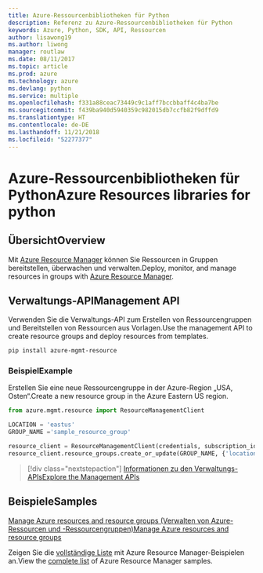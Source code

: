 ```yaml
---
title: Azure-Ressourcenbibliotheken für Python
description: Referenz zu Azure-Ressourcenbibliotheken für Python
keywords: Azure, Python, SDK, API, Ressourcen
author: lisawong19
ms.author: liwong
manager: routlaw
ms.date: 08/11/2017
ms.topic: article
ms.prod: azure
ms.technology: azure
ms.devlang: python
ms.service: multiple
ms.openlocfilehash: f331a88ceac73449c9c1aff7bccbbaff4c4ba7be
ms.sourcegitcommit: f439ba940d5940359c982015db7ccfb82f9dffd9
ms.translationtype: HT
ms.contentlocale: de-DE
ms.lasthandoff: 11/21/2018
ms.locfileid: "52277377"
---
```

# <a name="azure-resources-libraries-for-python"></a><span data-ttu-id="67013-104">Azure-Ressourcenbibliotheken für Python</span><span class="sxs-lookup"><span data-stu-id="67013-104">Azure Resources libraries for python</span></span>

## <a name="overview"></a><span data-ttu-id="67013-105">Übersicht</span><span class="sxs-lookup"><span data-stu-id="67013-105">Overview</span></span> 
<span data-ttu-id="67013-106">Mit [Azure Resource Manager](https://docs.microsoft.com/en-us/azure/azure-resource-manager/resource-group-overview) können Sie Ressourcen in Gruppen bereitstellen, überwachen und verwalten.</span><span class="sxs-lookup"><span data-stu-id="67013-106">Deploy, monitor, and manage resources in groups with [Azure Resource Manager](https://docs.microsoft.com/en-us/azure/azure-resource-manager/resource-group-overview).</span></span>

## <a name="management-api"></a><span data-ttu-id="67013-107">Verwaltungs-API</span><span class="sxs-lookup"><span data-stu-id="67013-107">Management API</span></span>
<span data-ttu-id="67013-108">Verwenden Sie die Verwaltungs-API zum Erstellen von Ressourcengruppen und Bereitstellen von Ressourcen aus Vorlagen.</span><span class="sxs-lookup"><span data-stu-id="67013-108">Use the management API to create resource groups and deploy resources from templates.</span></span>

```bash
pip install azure-mgmt-resource
```
### <a name="example"></a><span data-ttu-id="67013-109">Beispiel</span><span class="sxs-lookup"><span data-stu-id="67013-109">Example</span></span> 
<span data-ttu-id="67013-110">Erstellen Sie eine neue Ressourcengruppe in der Azure-Region „USA, Osten“.</span><span class="sxs-lookup"><span data-stu-id="67013-110">Create a new resource group in the Azure Eastern US region.</span></span>

```python
from azure.mgmt.resource import ResourceManagementClient

LOCATION = 'eastus'
GROUP_NAME ='sample_resource_group'

resource_client = ResourceManagementClient(credentials, subscription_id)
resource_client.resource_groups.create_or_update(GROUP_NAME, {'location': LOCATION})
```

> [!div class="nextstepaction"]
> [<span data-ttu-id="67013-111">Informationen zu den Verwaltungs-APIs</span><span class="sxs-lookup"><span data-stu-id="67013-111">Explore the Management APIs</span></span>](/python/api/overview/azure/azure.mgmt.resource)

## <a name="samples"></a><span data-ttu-id="67013-112">Beispiele</span><span class="sxs-lookup"><span data-stu-id="67013-112">Samples</span></span>
[<span data-ttu-id="67013-113">Manage Azure resources and resource groups (Verwalten von Azure-Ressourcen und -Ressourcengruppen)</span><span class="sxs-lookup"><span data-stu-id="67013-113">Manage Azure resources and resource groups</span></span>](https://github.com/Azure-Samples/resource-manager-python-resources-and-groups)

<span data-ttu-id="67013-114">Zeigen Sie die [vollständige Liste](https://azure.microsoft.com/resources/samples/?platform=python&term=resource) mit Azure Resource Manager-Beispielen an.</span><span class="sxs-lookup"><span data-stu-id="67013-114">View the [complete list](https://azure.microsoft.com/resources/samples/?platform=python&term=resource) of Azure Resource Manager samples.</span></span>
